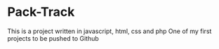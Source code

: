# Pack-Track
This is a project written in javascript, html, css and php
One of my first projects to be pushed to Github
